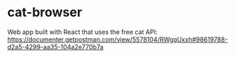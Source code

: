# cat-browser
Web app built with React that uses the free cat API: https://documenter.getpostman.com/view/5578104/RWgqUxxh#98619788-d2a5-4299-aa35-104a2e770b7a
